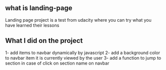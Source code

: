 ## what is landing-page
Landing page project is a test from udacity where you can try what you have learned their lessons

## What I did on the project 
1- add items to navbar  dynamically  by javascript 
2- add a background color to navbar item  it is currently viewed by the user 
3- add a function to jump to section in case of click on section name on navbar 


